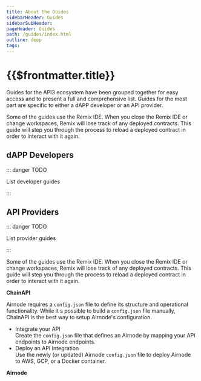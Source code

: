 ```yaml
---
title: About the Guides
sidebarHeader: Guides
sidebarSubHeader:
pageHeader: Guides
path: /guides/index.html
outline: deep
tags:
---
```


<PageHeader/>

<SearchHighlight/>

# {{$frontmatter.title}}

Guides for the API3 ecosystem have been grouped together for easy access and to
present a full and comprehensive list. Guides for the most part are specific to
either a dAPP developer or an API provider.

Some of the guides use the Remix IDE. When you close the Remix IDE or change
workspaces, Remix will lose track of any deployed contracts. This guide will
step you through the process to reload a deployed contract in order to interact
with it again.

## dAPP Developers

::: danger TODO

List developer guides

:::

## API Providers

::: danger TODO

List provider guides

:::

Some of the guides use the Remix IDE. When you close the Remix IDE or change
workspaces, Remix will lose track of any deployed contracts. This guide will
step you through the process to reload a deployed contract in order to interact
with it again.

**ChainAPI**

Airnode requires a `config.json` file to define its structure and operational
functionality. While it s possible to build a `config.json` file manually,
ChainAPI is the best way to setup Airnode's configuration.

- Integrate your API <br/>Create the `config.json` file that defines an Airnode
  by mapping your API endpoints to Airnode endpoints.
- Deploy an API Integration <br/>Use the newly (or updated) Airnode
  `config.json` file to deploy Airnode to AWS, GCP, or a Docker container.

**Airnode**
